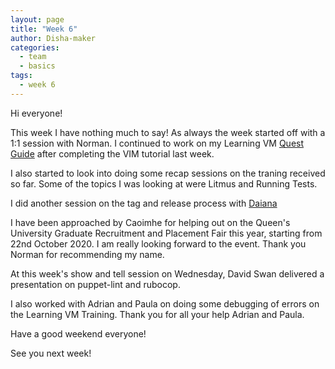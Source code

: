 ```yaml
---
layout: page
title: "Week 6"
author: Disha-maker
categories:
  - team
  - basics
tags:
  - week 6
---
```


Hi everyone!

This week I have nothing much to say!
As always the week started off with a 1:1 session with Norman.
I continued to work on my Learning VM [Quest Guide](https://github.com/puppetlabs/puppet-quest-guide) after completing the VIM tutorial last week.

I also started to look into doing some recap sessions on the traning received so far. Some of the topics I was looking at were Litmus and Running Tests.

I did another session on the tag and release process with [Daiana](https://github.com/daianamezdrea)

I have been approached by Caoimhe for helping out on the Queen's University Graduate Recruitment and Placement Fair this year, starting from 22nd October 2020.
I am really looking forward to the event.
Thank you Norman for recommending my name.

At this week's show and tell session on Wednesday, David Swan delivered a presentation on puppet-lint and rubocop.

I also worked with Adrian and Paula on doing some debugging of errors on the Learning VM Training.
Thank you for all your help Adrian and Paula.

Have a good weekend everyone!

See you next week!